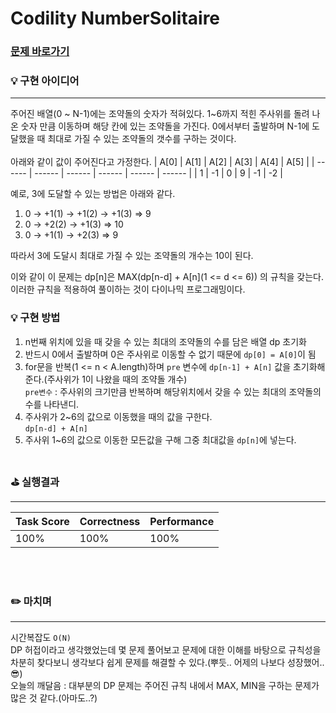 # Codility NumberSolitaire
### [문제 바로가기](https://app.codility.com/programmers/lessons/17-dynamic_programming/number_solitaire/)

### 💡 구현 아이디어
--- 
주어진 배열(0 ~ N-1)에는 조약돌의 숫자가 적혀있다.
1~6까지 적힌 주사위를 돌려 나온 숫자 만큼 이동하며 해당 칸에 있는 조약돌을 가진다.
0에서부터 출발하며 N-1에 도달했을 때 최대로 가질 수 있는 조약돌의 갯수를 구하는 것이다. <br/><br/>
아래와 같이 값이 주어진다고 가정한다.
| A[0] | A[1] | A[2] | A[3] | A[4] | A[5] |
| ------ | ------ | ------ | ------ | ------ | ------ |
|  1 | -1 | 0 | 9 | -1 | -2 |

예로, 3에 도달할 수 있는 방법은 아래와 같다.
1. 0 -> +1(1) -> +1(2) -> +1(3) => 9
2. 0 -> +2(2) -> +1(3) => 10
3. 0 -> +1(1) -> +2(3) => 9

따라서 3에 도달시 최대로 가질 수 있는 조약돌의 개수는 10이 된다.

이와 같이 이 문제는 dp[n]은 MAX(dp[n-d] + A[n](1 <= d <= 6)) 의 규칙을 갖는다. 이러한 규칙을 적용하여 풀이하는 것이 다이나믹 프로그래밍이다.

### 💡 구현 방법
1. n번째 위치에 있을 때 갖을 수 있는 최대의 조약돌의 수를 담은 배열 dp 초기화
2. 반드시 0에서 출발하며 0은 주사위로 이동할 수 없기 때문에 `dp[0] = A[0]`이 됨
3. for문을 반복(1 <= n < A.length)하며 `pre` 변수에 `dp[n-1] + A[n]` 값을 초기화해준다.(주사위가 1이 나왔을 때의 조약돌 개수)<br/> 
`pre변수` : 주사위의 크기만큼 반복하며 해당위치에서 갖을 수 있는 최대의 조약돌의 수를 나타낸디.
4. 주사위가 2~6의 값으로 이동했을 때의 값을 구한다.<br/> 
`dp[n-d] + A[n]`
5. 주사위 1~6의 값으로 이동한 모든값을 구해 그중 최대값을 `dp[n]`에 넣는다.
<br/><br/>


### ⛳️ 실행결과
---
| Task Score | Correctness | Performance |
| ------ | ------ | ------ |
|  100% | 100% | 100% | 
 <br/><br/>


### ✏️ 마치며
---
시간복잡도 `O(N)` <br/>
DP 허접이라고 생각했었는데 몇 문제 풀어보고 문제에 대한 이해를 바탕으로 규칙성을 차분히 찾다보니 생각보다 쉽게 문제를 해결할 수 있다.(뿌듯.. 어제의 나보다 성장했어..😎) <br/>
오늘의 깨달음 : 대부분의 DP 문제는 주어진 규칙 내에서 MAX, MIN을 구하는 문제가 많은 것 같다.(아마도..?)
